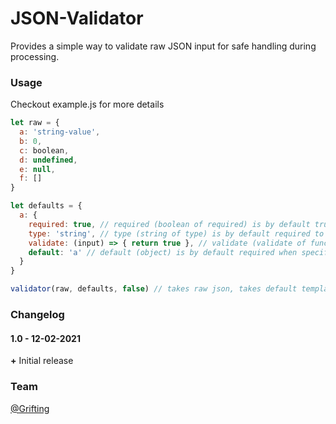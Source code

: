 # JSON-Validator

Provides a simple way to validate raw JSON input for safe handling during processing.

### Usage

  Checkout example.js for more details

  ```javascript
  let raw = {
    a: 'string-value',
    b: 0,
    c: boolean,
    d: undefined,
    e: null,
    f: []
  }

  let defaults = {
    a: {
      required: true, // required (boolean of required) is by default true
      type: 'string', // type (string of type) is by default required to be specified
      validate: (input) => { return true }, // validate (validate of function) is by default not required
      default: 'a' // default (object) is by default required when specifing object data
    }
  }

  validator(raw, defaults, false) // takes raw json, takes default template, and optional boolean if unspecified params in raw remove or include
  ```

### Changelog

#### 1.0 - 12-02-2021

  **+** Initial release<br>

### Team

[@Grifting](https://github.com/Grifting)<br>
